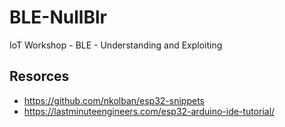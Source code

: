 # BLE-NullBlr
IoT Workshop - BLE - Understanding and Exploiting 



## Resorces
- https://github.com/nkolban/esp32-snippets
- https://lastminuteengineers.com/esp32-arduino-ide-tutorial/
